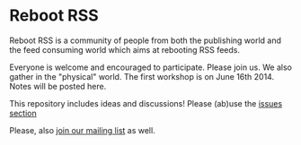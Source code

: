 Reboot RSS
==========

Reboot RSS is a community of people from both the publishing world and the feed consuming world which aims at rebooting RSS feeds.

Everyone is welcome and encouraged to participate. Please join us. We also gather in the "physical" world. The first workshop is on June 16th 2014. Notes will be posted here.

This repository includes ideas and discussions! Please (ab)use the [issues section](https://github.com/Reboot-RSS/reboot-rss/issues)


Please, also [join our mailing list](https://groups.google.com/forum/#!forum/reboot-rss) as well.
